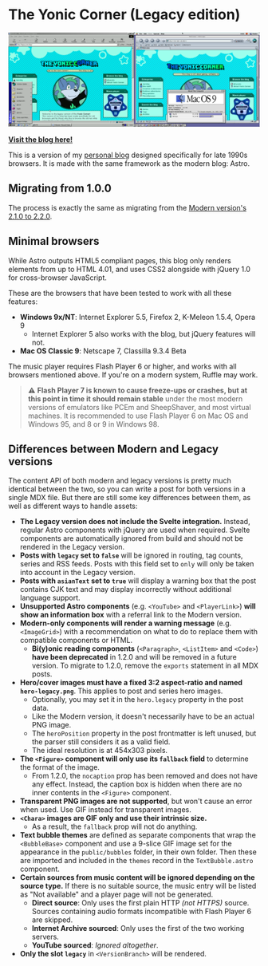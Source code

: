 # The Yonic Corner (Legacy edition)

![The Yonic Corner on IE 5.5 for Windows 98 and Netscape 7 for Mac OS 9](src/assets/readme-card.png)

[**Visit the blog here!**](http://legacy.yonic.blog/)

This is a version of my [personal blog](https://github.com/YonicDev/yonic-corner-astro) designed specifically for late 1990s browsers. It is made with the same framework as the modern blog: Astro.

## Migrating from 1.0.0

The process is exactly the same as migrating from the [Modern version's 2.1.0 to 2.2.0](https://github.com/YonicDev/yonic-corner?tab=readme-ov-file#migrating-from-2.1.0).

## Minimal browsers

While Astro outputs HTML5 compliant pages, this blog only renders elements from up to HTML 4.01, and uses CSS2 alongside with jQuery 1.0 for cross-browser JavaScript.

These are the browsers that have been tested to work with all these features:

* **Windows 9x/NT**: Internet Explorer 5.5, Firefox 2, K-Meleon 1.5.4, Opera 9
  * Internet Explorer 5 also works with the blog, but jQuery features will not.
* **Mac OS Classic 9**: Netscape 7, Classilla 9.3.4 Beta

The music player requires Flash Player 6 or higher, and works with all browsers mentioned above. If you're on a modern system, Ruffle may work.

> ⚠ **Flash Player 7 is known to cause freeze-ups or crashes, but at this point in time it should remain stable** under the most modern versions of emulators like PCEm and SheepShaver, and most virtual machines. It is recommended to use Flash Player 6 on Mac OS and Windows 95, and 8 or 9 in Windows 98.

## Differences between Modern and Legacy versions

The content API of both modern and legacy versions is pretty much identical between the two, so you can write a post for both versions in a single MDX file. But there are still some key differences between them, as well as different ways to handle assets:

* **The Legacy version does not include the Svelte integration.** Instead, regular Astro components with jQuery are used when required. Svelte components are automatically ignored from build and should not be rendered in the Legacy version.
* **Posts with `legacy` set to `false`** will be ignored in routing, tag counts, series and RSS feeds. Posts with this field set to `only` will only be taken into account in the Legacy version.
* **Posts with `asianText` set to `true`** will display a warning box that the post contains CJK text and may display incorrectly without additional language support.
* **Unsupported Astro components** (e.g. `<YouTube>` and `<PlayerLink>`) **will show an information box** with a referral link to the Modern version.
* **Modern-only components will render a warning message** (e.g. `<ImageGrid>`) with a recommendation on what to do to replace them with compatible components or HTML.
  * **Bi(y)onic reading components** (`<Paragraph>`, `<ListItem>` and `<Code>`) **have been deprecated** in 1.2.0 and will be removed in a future version. To migrate to 1.2.0, remove the `exports` statement in all MDX posts.
* **Hero/cover images must have a fixed 3:2 aspect-ratio and named `hero-legacy.png`**. This applies to post and series hero images.
  * Optionally, you may set it in the `hero.legacy` property in the post data. 
  * Like the Modern version, it doesn't necessarily have to be an actual PNG image.
  * The `heroPosition` property in the post frontmatter is left unused, but the parser still considers it as a valid field.
  * The ideal resolution is at 454x303 pixels.
* **The `<Figure>` component will only use its `fallback` field** to determine the format of the image.
  * From 1.2.0, the `nocaption` prop has been removed and does not have any effect. Instead, the caption box is hidden when there are no inner contents in the `<Figure>` component.
* **Transparent PNG images are not supported**, but won't cause an error when used. Use GIF instead for transparent images.
* **`<Chara>` images are GIF only and use their intrinsic size.**
  * As a result, the `fallback` prop will not do anything. 
* **Text bubble themes** are defined as separate components that wrap the `<BubbleBase>` component and use a 9-slice GIF image set for the appearance in the `public/bubbles` folder, in their own folder. Then these are imported and included in the `themes` record in the `TextBubble.astro` component.
* **Certain sources from music content will be ignored depending on the source type.** If there is no suitable source, the music entry will be listed as "Not available" and a player page will not be generated.
  * **Direct source**: Only uses the first plain HTTP *(not HTTPS)* source. Sources containing audio formats incompatible with Flash Player 6 are skipped.
  * **Internet Archive sourced**: Only uses the first of the two working servers.
  * **YouTube sourced**: *Ignored altogether*.
* **Only the slot `legacy`** in `<VersionBranch>` will be rendered.